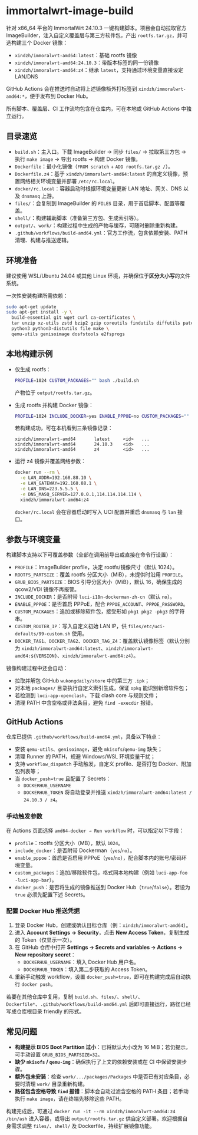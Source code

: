 # immortalwrt-image-build

针对 x86_64 平台的 ImmortalWrt 24.10.3 一键构建脚本。项目会自动拉取官方 ImageBuilder，注入自定义覆盖层与第三方软件包，产出 `rootfs.tar.gz`，并可选构建三个 Docker 镜像：
- `xindzh/immoralwrt-amd64:latest`：基础 rootfs 镜像
- `xindzh/immoralwrt-amd64:24.10.3`：带版本标签的同一份镜像
- `xindzh/immoralwrt-amd64:z4`：继承 `latest`，支持通过环境变量直接设定 LAN/DNS

GitHub Actions 会在推送时自动将上述镜像额外打标签到 `xindzh/immoralwrt-amd64:*`，便于发布到 Docker Hub。

所有脚本、覆盖层、CI 工作流均包含在仓库内，可在本地或 GitHub Actions 中独立运行。

## 目录速览
- `build.sh`：主入口。下载 ImageBuilder → 同步 `files/` → 拉取第三方包 → 执行 `make image` → 导出 rootfs → 构建 Docker 镜像。
- `Dockerfile`：最小化镜像（`FROM scratch` + `ADD rootfs.tar.gz /`）。
- `Dockerfile.z4`：基于 `xindzh/immoralwrt-amd64:latest` 的自定义镜像，预置网络相关环境变量并部署 `/etc/rc.local`。
- `docker/rc.local`：容器启动时根据环境变量更新 LAN 地址、网关、DNS 以及 `dnsmasq` 上游。
- `files/`：会复制到 ImageBuilder 的 `FILES` 目录，用于首启脚本、配置等覆盖。
- `shell/`：构建辅助脚本（准备第三方包、生成索引等）。
- `output/`、`work/`：构建过程中生成的产物与缓存，可随时删除重新构建。
- `.github/workflows/build-amd64.yml`：官方工作流，包含依赖安装、PATH 清理、构建与推送逻辑。

## 环境准备
建议使用 WSL/Ubuntu 24.04 或其他 Linux 环境，并确保位于**区分大小写**的文件系统。

一次性安装构建所需依赖：
```bash
sudo apt-get update
sudo apt-get install -y \
  build-essential git wget curl ca-certificates \
  tar unzip xz-utils zstd bzip2 gzip coreutils findutils diffutils patch \
  python3 python3-distutils file make \
  qemu-utils genisoimage dosfstools e2fsprogs
```

## 本地构建示例
- 仅生成 rootfs：
  ```bash
  PROFILE=1024 CUSTOM_PACKAGES="" bash ./build.sh
  ```
  产物位于 `output/rootfs.tar.gz`。

- 生成 rootfs 并构建 Docker 镜像：
  ```bash
  PROFILE=1024 INCLUDE_DOCKER=yes ENABLE_PPPOE=no CUSTOM_PACKAGES="" bash ./build.sh -d
  ```
  若构建成功，可在本机看到三条镜像记录：
  ```
  xindzh/immoralwrt-amd64       latest     <id>   ...
  xindzh/immoralwrt-amd64       24.10.3    <id>   ...
  xindzh/immoralwrt-amd64       z4         <id>   ...
  ```

- 运行 z4 镜像并覆盖网络参数：
  ```bash
  docker run --rm \
    -e LAN_ADDR=192.168.88.10 \
    -e LAN_GATEWAY=192.168.88.1 \
    -e LAN_DNS=223.5.5.5 \
    -e DNS_MASQ_SERVER=127.0.0.1,114.114.114.114 \
    xindzh/immoralwrt-amd64:z4
  ```
  `docker/rc.local` 会在容器启动时写入 UCI 配置并重启 `dnsmasq` 与 `lan` 接口。

## 参数与环境变量
构建脚本支持以下可覆盖参数（全部在调用前导出或直接在命令行设置）：
- `PROFILE`：ImageBuilder profile，决定 rootfs/镜像尺寸（默认 1024）。
- `ROOTFS_PARTSIZE`：覆盖 rootfs 分区大小（MiB），未提供时沿用 `PROFILE`。
- `GRUB_BIOS_PARTSIZE`：BIOS 引导分区大小（MiB），默认 16，确保生成的 qcow2/VDI 镜像不再报警。
- `INCLUDE_DOCKER`：是否附带 `luci-i18n-dockerman-zh-cn`（默认 `no`）。
- `ENABLE_PPPOE`：是否首启 PPPoE，配合 `PPPOE_ACCOUNT`、`PPPOE_PASSWORD`。
- `CUSTOM_PACKAGES`：追加或移除软件包，接受形如 `pkg1 pkg2 -pkg3` 的字符串。
- `CUSTOM_ROUTER_IP`：写入自定义初始 LAN IP，供 `files/etc/uci-defaults/99-custom.sh` 使用。
- `DOCKER_TAG1`、`DOCKER_TAG2`、`DOCKER_TAG_Z4`：覆盖默认镜像标签（默认分别为 `xindzh/immoralwrt-amd64:latest`、`xindzh/immoralwrt-amd64:${VERSION}`、`xindzh/immoralwrt-amd64:z4`）。

镜像构建过程中还会自动：
- 拉取并解包 GitHub `wukongdaily/store` 中的第三方 `.ipk`；
- 对本地 `packages/` 目录执行自定义索引生成，保证 `opkg` 能识别新增软件包；
- 若检测到 `luci-app-openclash`，下载 clash core 与规则文件；
- 清理 PATH 中含空格或非法条目，避免 `find -execdir` 报错。

## GitHub Actions
仓库已提供 `.github/workflows/build-amd64.yml`，具备以下特点：
- 安装 `qemu-utils`、`genisoimage`，避免 `mkisofs`/`qemu-img` 缺失；
- 清理 Runner 的 PATH，规避 Windows/WSL 环境变量干扰；
- 支持 `workflow_dispatch` 手动触发，自定义 profile、是否打包 Docker、附加包列表等；
- 当 `docker_push=true` 且配置了 Secrets：
  - `DOCKERHUB_USERNAME`
  - `DOCKERHUB_TOKEN`
  将自动登录并推送 `xindzh/immoralwrt-amd64:latest / 24.10.3 / z4`。

### 手动触发参数
在 Actions 页面选择 `amd64-docker → Run workflow` 时，可以指定以下字段：
- `profile`：rootfs 分区大小（MB），默认 `1024`。
- `include_docker`：是否附带 Dockerman（`yes`/`no`）。
- `enable_pppoe`：首启是否启用 PPPoE（`yes`/`no`），配合脚本内的账号/密码环境变量。
- `custom_packages`：追加/移除软件包，格式同本地构建（例如 `luci-app-foo -luci-app-bar`）。
- `docker_push`：是否将生成的镜像推送到 Docker Hub（`true`/`false`）。若设为 `true` 必须先配置下述 Secrets。

### 配置 Docker Hub 推送凭据
1. 登录 Docker Hub，创建或确认目标仓库（例：`xindzh/immoralwrt-amd64`）。  
2. 进入 **Account Settings → Security**，点击 **New Access Token**，复制生成的 Token（仅显示一次）。  
3. 在 GitHub 仓库中打开 **Settings → Secrets and variables → Actions → New repository secret**：  
   - `DOCKERHUB_USERNAME`：填入 Docker Hub 用户名。  
   - `DOCKERHUB_TOKEN`：填入第二步获取的 Access Token。  
4. 重新手动触发 workflow，设置 `docker_push=true`，即可在构建完成后自动执行 `docker push`。

若要在其他仓库中复用，复制 `build.sh`、`files/`、`shell/`、`Dockerfile*`、`.github/workflows/build-amd64.yml` 后即可直接运行，路径已经写成仓库根目录 friendly 的形式。

## 常见问题
- **构建提示 BIOS Boot Partition 过小**：已将默认大小改为 16 MiB；若仍提示，可手动设置 `GRUB_BIOS_PARTSIZE=32`。
- **缺少 `mkisofs` / `qemu-img`**：确保执行了上文的依赖安装或在 CI 中保留安装步骤。
- **额外包未安装**：检查 `work/.../packages/Packages` 中是否已有对应条目，必要时清理 `work/` 目录重新构建。
- **路径包含空格导致 `find` 报错**：脚本会自动过滤含空格的 PATH 条目；若手动执行 `make image`，请在终端先移除这些 PATH。

构建完成后，可通过 `docker run -it --rm xindzh/immoralwrt-amd64:z4 /bin/ash` 进入容器，或导出 `output/rootfs.tar.gz` 供自定义部署。欢迎根据自身需求调整 `files/`、`shell/` 及 Dockerfile，持续扩展镜像功能。
